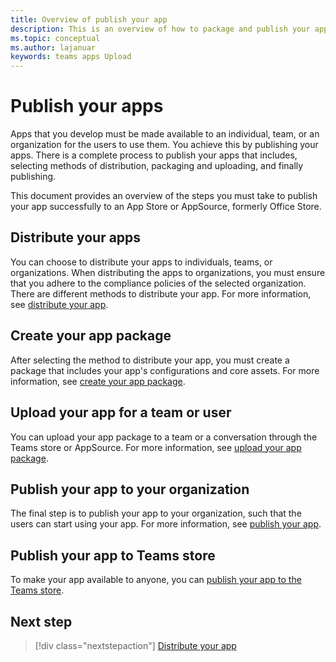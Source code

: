 ```yaml
---
title: Overview of publish your app
description: This is an overview of how to package and publish your app.
ms.topic: conceptual
ms.author: lajanuar
keywords: teams apps Upload
---
```


# Publish your apps
Apps that you develop must be made available to an individual, team, or an organization for the users to use them. You achieve this by publishing your apps. There is a complete process to publish your apps that includes, selecting methods of distribution, packaging and uploading, and finally publishing.

This document provides an overview of the steps you must take to publish your app successfully to an App Store or AppSource, formerly Office Store.

## Distribute your apps
You can choose to distribute your apps to individuals, teams, or organizations. When distributing the apps to organizations, you must ensure that you adhere to the compliance policies of the selected organization. There are different methods to distribute your app. For more information, see [distribute your app](overview.md).

## Create your app package
After selecting the method to distribute your app, you must create a package that includes your app's configurations and core assets. For more information, see [create your app package](../build-and-test/apps-package.md).

## Upload your app for a team or user
You can upload your app package to a team or a conversation through the Teams store or AppSource. For more information, see [upload your app package](apps-upload.md).

## Publish your app to your organization
The final step is to publish your app to your organization, such that the users can start using your app. For more information, see [publish your app](https://docs.microsoft.com/MicrosoftTeams/manage-apps?toc=%2Fmicrosoftteams%2Fplatform%2Ftoc.json&bc=%2FMicrosoftTeams%2Fbreadcrumb%2Ftoc.json).

## Publish your app to Teams store
To make your app available to anyone, you can [publish your app to the Teams store](../../appsource/publish.md).


## Next step
> [!div class="nextstepaction"]
> [Distribute your app](overview.md)
